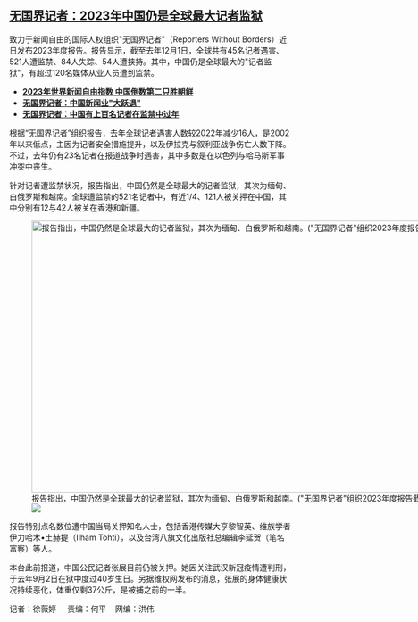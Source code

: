 <!--1704478440000-->
[无国界记者：2023年中国仍是全球最大记者监狱](https://www.rfa.org/mandarin/yataibaodao/meiti/sh2-01052024125922.html)
------

<p>致力于新闻自由的国际人权组织"无国界记者"（Reporters Without Borders）近日发布2023年度报告。报告显示，截至去年12月1日，全球共有45名记者遇害、521人遭监禁、84人失踪、54人遭挟持。其中，中国仍是全球最大的"记者监狱"，有超过120名媒体从业人员遭到监禁。</p><ul><li><a href="https://www.rfa.org/mandarin/Xinwen/cmh2-05032023002235.html"><strong>2023年世界新闻自由指数 中国倒数第二只胜朝鲜</strong></a></li><li><strong><a href="https://www.rfa.org/mandarin/yataibaodao/meiti/cm1208a-12082021044323.html">无国界记者：中国新闻业"大跃退"</a></strong></li><li><strong><a href="https://www.rfa.org/mandarin/yataibaodao/meiti/jt-02102021103959.html">无国界记者：中国有上百名记者在监禁中过年</a></strong></li></ul><p><span style="font-weight: 400;">根据“无国界记者”组织报告，去年全球记者遇害人数较2022年减少16人，是2002年以来低点，主因为记者安全措施提升，以及伊拉克与叙利亚战争伤亡人数下降。不过，去年仍有23名记者在报道战争时遇害，其中多数是在以色列与哈马斯军事冲突中丧生。</span></p><p><span style="font-weight: 400;">针对记者遭监禁状况，报告指出，中国仍然是全球最大的记者监狱，其次为缅甸、白俄罗斯和越南。全球遭监禁的521名记者中，有近1/4、121人被关押在中国，其中分别有12与42人被关在香港和新疆。</span></p><p><span style="font-weight: 400;"><figure class="image-richtext image-inline captioned" style="width:869px;"><img alt='报告指出，中国仍然是全球最大的记者监狱，其次为缅甸、白俄罗斯和越南。("无国界记者"组织2023年度报告截图)' height="487" src="https://www.rfa.org/mandarin/yataibaodao/meiti/sh2-01052024125922.html/screenshot-2024-01-05-101825.png/@@images/5a1015ce-4a05-46f2-9496-a5ae3acfadcc.png" title="Screenshot 2024-01-05 101825.png" width="869"/><figcaption class="image-caption">报告指出，中国仍然是全球最大的记者监狱，其次为缅甸、白俄罗斯和越南。("无国界记者"组织2023年度报告截图)</figcaption><small></small><div id="zoomattribute"><a data-caption='报告指出，中国仍然是全球最大的记者监狱，其次为缅甸、白俄罗斯和越南。("无国界记者"组织2023年度报告截图)' data-fancybox="" href="https://www.rfa.org/mandarin/yataibaodao/meiti/sh2-01052024125922.html/screenshot-2024-01-05-101825.png" id="single_image" title='报告指出，中国仍然是全球最大的记者监狱，其次为缅甸、白俄罗斯和越南。("无国界记者"组织2023年度报告截图)'><img src="/++plone++rfa-resources/img/icon-zoom.png"/></a></div></figure></span></p><p><span style="font-weight: 400;">报告特别点名数位遭中国当局关押知名人士，包括香港传媒大亨黎智英、维族学者伊力哈木•土赫提（Ilham Tohti），以及台湾八旗文化出版社总编辑李延贺（笔名富察）等人。</span></p><p><span style="font-weight: 400;">本台此前报道，中国公民记者张展目前仍被关押。她因关注武汉新冠疫情遭判刑，于去年9月2日在狱中度过40岁生日。另据维权网发布的消息，张展的身体健康状况持续恶化，体重仅剩37公斤，是被捕之前的一半。</span></p><p><span style="font-weight: 400;">记者：徐薇婷     责编：何平    网编：洪伟<br/></span></p>

